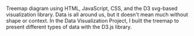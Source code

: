 Treemap diagram using HTML, JavaScript, CSS, and the D3 svg-based visualization library.
 Data is all around us, but it doesn't mean much without shape or context.
In the Data Visualization Project, I built the treemap to present different types of data with the D3.js library.
